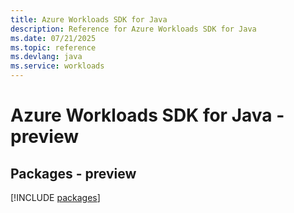 ```yaml
---
title: Azure Workloads SDK for Java
description: Reference for Azure Workloads SDK for Java
ms.date: 07/21/2025
ms.topic: reference
ms.devlang: java
ms.service: workloads
---
```

# Azure Workloads SDK for Java - preview
## Packages - preview
[!INCLUDE [packages](workloads-index.md)]